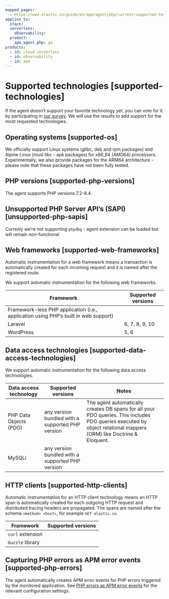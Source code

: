 ```yaml
---
mapped_pages:
  - https://www.elastic.co/guide/en/apm/agent/php/current/supported-technologies.html
applies_to:
  stack:
  serverless:
    observability:
  product:
    apm_agent_php: ga
products:
  - id: cloud-serverless
  - id: observability
  - id: apm
---
```


# Supported technologies [supported-technologies]

If the agent doesn’t support your favorite technology yet, you can vote for it by participating in [our survey](https://docs.google.com/forms/d/e/1FAIpQLSf8c3BJVMqaeuqpq-t3_Q4NilNcdsrzK1qJ4Qo9JpJslrmYzA/viewform). We will use the results to add support for the most requested technologies.


## Operating systems [supported-os]

We officially support Linux systems (glibc, deb and rpm packages) and Alpine Linux (musl libc - apk packages) for x86_64 (AMD64) processors. Experimentally, we also provide packages for the ARM64 architecture - please note that these packages have not been fully tested.


## PHP versions [supported-php-versions]

The agent supports PHP versions 7.2-8.4.


## Unsupported PHP Server API’s (SAPI) [unsupported-php-sapis]

Currenly we’re not supporting `phpdbg` - agent extension can be loaded but will remain non-functional


## Web frameworks [supported-web-frameworks]

Automatic instrumentation for a web framework means a transaction is automatically created for each incoming request and it is named after the registered route.

We support automatic instrumentation for the following web frameworks.

| Framework | Supported versions |
| --- | --- |
| Framework-less PHP application (i.e., application using PHP’s built in web support) |  |
| Laravel | 6, 7, 8, 9, 10 |
| WordPress | 5, 6 |


## Data access technologies [supported-data-access-technologies]

We support automatic instrumentation for the following data access technologies.

| Data access technology | Supported versions | Notes |
| --- | --- | --- |
| PHP Data Objects (PDO) | any version bundled with a supported PHP version | The agent automatically creates DB spans for all your PDO queries. This includes PDO queries executed by object relational mappers (ORM) like Doctrine & Eloquent. |
| MySQLi | any version bundled with a supported PHP version |  |


## HTTP clients [supported-http-clients]

Automatic instrumentation for an HTTP client technology means an HTTP span is automatically created for each outgoing HTTP request and distributed tracing headers are propagated. The spans are named after the schema `<method> <host>`, for example `GET elastic.co`.

| Framework | Supported versions |
| --- | --- |
| `curl` extension |  |
| `Guzzle` library |  |


## Capturing PHP errors as APM error events [supported-php-errors]

The agent automatically creates APM error events for PHP errors triggered by the monitored application. See [PHP errors as APM error events](/reference/configuration.md#configure-php-error-reporting) for the relevant configuration settings.


